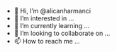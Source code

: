 - 👋 Hi, I’m @alicanharmanci
- 👀 I’m interested in ...
- 🌱 I’m currently learning ...
- 💞️ I’m looking to collaborate on ...
- 📫 How to reach me ...

<!---
alicanharmanci/alicanharmanci is a ✨ special ✨ repository because its `README.md` (this file) appears on your GitHub profile.
You can click the Preview link to take a look at your changes.
--->
